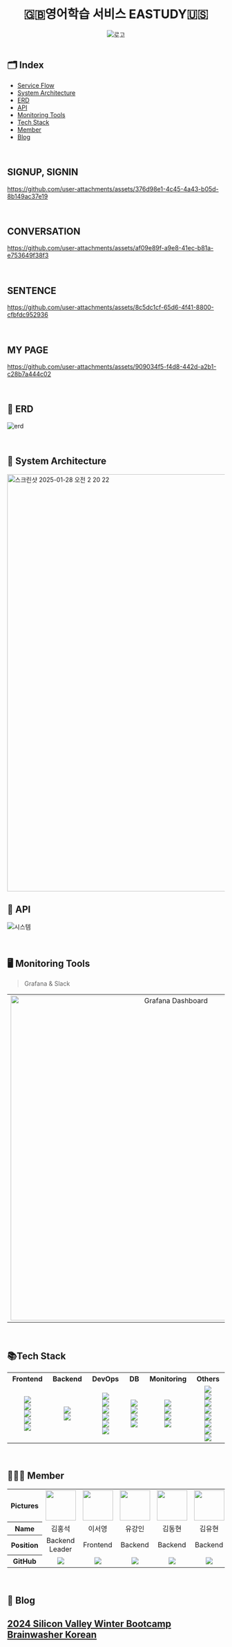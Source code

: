 <div align="center">

# 🇬🇧영어학습 서비스 EASTUDY🇺🇸

<img src="https://github.com/user-attachments/assets/f68c3d89-0ec0-4920-bccf-4feef76caebb" alt="로고">

</div>

<br>

## 🗂 Index
- [Service Flow](#service-flow)
- [System Architecture](#system-architecture)
- [ERD](#erd)
- [API](#api)
- [Monitoring Tools](#monitoring-tools)
- [Tech Stack](#tech-stack)
- [Member](#member)
- [Blog](#blog)

<br>

## SIGNUP, SIGNIN


https://github.com/user-attachments/assets/376d98e1-4c45-4a43-b05d-8b149ac37e19


<br>

## CONVERSATION


https://github.com/user-attachments/assets/af09e89f-a9e8-41ec-b81a-e753649f38f3


<br>

## SENTENCE


https://github.com/user-attachments/assets/8c5dc1cf-65d6-4f41-8800-cfbfdc952936



<br>

## MY PAGE


https://github.com/user-attachments/assets/909034f5-f4d8-442d-a2b1-c28b7a444c02


<br>

## 🔗 ERD

![erd](https://github.com/user-attachments/assets/f6a1119c-83ca-4acf-ab6e-53377126ec77)


<br>

## 🚧 System Architecture
<img width="963" alt="스크린샷 2025-01-28 오전 2 20 22" src="https://github.com/user-attachments/assets/acba6518-8236-4a26-8e84-3aa91ec11bc0" />

<br>

## 📡 API

![시스템](https://github.com/user-attachments/assets/0b9eaacf-d5ca-4e56-b384-82b451c65189)


<br>

## 🖥️ Monitoring Tools
> Grafana & Slack

<table>
  <tr>
    <td align="center">
      <img width="750" alt="Grafana Dashboard" src="https://github.com/user-attachments/assets/17a9617c-4b7e-44f2-8eaf-2ed94662a76c" />
    </td>
    <td align="center">
      <img width="400" alt="Slack Notification" src="https://github.com/user-attachments/assets/1b1ec1ff-b96a-48a9-8a91-232b8f656277" />
    </td>
  </tr>
</table>


<br>

## 📚Tech Stack

<table width="1000">
  <tr>
    <th width="200">Frontend</th>
    <th width="200">Backend</th>
    <th width="200">DevOps</th>
    <th width="200">DB</th>
    <th width="200">Monitoring</th>
    <th width="200">Others</th>
  </tr>
  <tr>
    <td align="center">
      <img src="https://img.shields.io/badge/React-61DAFB?style=for-the-badge&logo=React&logoColor=white"/><br>
      <img src="https://img.shields.io/badge/HTML5-E34F26?style=for-the-badge&logo=HTML5&logoColor=white"/><br>
      <img src="https://img.shields.io/badge/JavaScript-F7DF1E?style=for-the-badge&logo=javascript&logoColor=black"/><br>
      <img src="https://img.shields.io/badge/Vite-646CFF?style=for-the-badge&logo=vite&logoColor=white"><br>
      <img src="https://img.shields.io/badge/Styled_Components-DB7093?style=for-the-badge&logo=styledcomponents&logoColor=white"/><br>
    </td>
    <td align="center">
      <img src="https://img.shields.io/badge/FastAPI-009688?style=for-the-badge&logo=FastAPI&logoColor=white"/><br>
      <img src="https://img.shields.io/badge/Python-3776AB?style=for-the-badge&logo=Python&logoColor=white"/><br>
    </td>
    <td align="center">
      <img src="https://img.shields.io/badge/Docker-2496ED?style=for-the-badge&logo=Docker&logoColor=white"/><br>
      <img src="https://img.shields.io/badge/EC2-FF9900?style=for-the-badge&logo=amazonec2&logoColor=white"/><br>
      <img src="https://img.shields.io/badge/githubactions-2088FF?style=for-the-badge&logo=githubactions&logoColor=white"/><br>
      <img src="https://img.shields.io/badge/Route53-CA4245?style=for-the-badge&logo=amazonroute53&logoColor=white"><br>
      <img src="https://img.shields.io/badge/CloudFront-003399?style=for-the-badge&logo=Amazon%20AWS&logoColor=white"/><br>
      <img src="https://img.shields.io/badge/ELB-8C4FFF?style=for-the-badge&logo=awselasticloadbalancing&logoColor=black"/><br>
    </td>
    <td align="center">
      <img src="https://img.shields.io/badge/MySQL-4479A1?style=for-the-badge&logo=mysql&logoColor=white"/><br>
      <img src="https://img.shields.io/badge/AMAZON_RDS-527FFF?style=for-the-badge&logo=amazonrds&logoColor=white"/><br>
      <img src="https://img.shields.io/badge/AMAZON_S3-569A31?style=for-the-badge&logo=amazons3&logoColor=white"/><br>
      <img src="https://img.shields.io/badge/MongoDB-47A248?style=for-the-badge&logo=mongodb&logoColor=white"/><br>
    </td>
    <td align="center">
       <img src="https://img.shields.io/badge/Cadvisor-34E0A1?style=for-the-badge&logo=tripadvisor&logoColor=white"/><br>
       <img src="https://img.shields.io/badge/Prometheus-E6522C?style=for-the-badge&logo=Prometheus&logoColor=white"/><br>
       <img src="https://img.shields.io/badge/Grafana-F46800?style=for-the-badge&logo=Grafana&logoColor=white"/><br>
       <img src="https://img.shields.io/badge/K6-7D64FF?style=for-the-badge&logo=k6&logoColor=black"/>
    </td>
    <td align="center">
      <img src="https://img.shields.io/badge/Swagger-85EA2D?style=for-the-badge&logo=Swagger&logoColor=white"/><br>
      <img src="https://img.shields.io/badge/Notion-000000?style=for-the-badge&logo=Notion&logoColor=white"/><br>
      <img src="https://img.shields.io/badge/Figma-F24E1E?style=for-the-badge&logo=Figma&logoColor=white"/><br>
      <img src="https://img.shields.io/badge/Postman-FF6C37?style=for-the-badge&logo=Postman&logoColor=white"/><br>
      <img src="https://img.shields.io/badge/Slack-4A154B?style=for-the-badge&logo=Slack&logoColor=white"/><br>
      <img src="https://img.shields.io/badge/Zoom-0B5CFF?style=for-the-badge&logo=Zoom&logoColor=white"/><br>
      <img src="https://img.shields.io/badge/Git-F05032?style=for-the-badge&logo=Git&logoColor=white"/><br>
      <img src="https://img.shields.io/badge/GitKraken-179287?style=for-the-badge&logo=GitKraken&logoColor=white"/><br>
    </td>
  </tr>
</table>

<br>

## 🧑‍🤝‍🧑 Member

<table width="1000">
    <thead>
    </thead>
    <tbody>
    <tr>
        <th>Pictures</th>
         <td width="100" align="center">
            <a href="https://github.com/drghdtjr">
                <img src="https://github.com/user-attachments/assets/b61b8ecf-ff57-409c-9288-a6f457a7976b" width="70" height="70">
            </a>
        </td>
        <td width="100" align="center">
             <a href="https://github.com/00tacita00">
                <img src="https://github.com/user-attachments/assets/d81b1d28-8408-47ec-8166-b88ad48a2076" width="70" height="70">
            </a>
        </td>
        <td width="100" align="center">
             <a href="https://github.com/RyuKangIn">
                <img src="https://github.com/user-attachments/assets/34b0b4fe-a73f-48c2-acb5-1528c9a5b8e7" width="70" height="70">
            </a>
        </td>
        <td width="100" align="center">
             <a href="https://github.com/ehdgusdl">
                <img src="https://github.com/user-attachments/assets/34523259-98a9-4644-a618-a34732d2ff97" width="70" height="70">
            </a>
        </td>
        <td width="100" align="center">
             <a href="https://github.com/djeu1116">
                <img src="https://github.com/user-attachments/assets/f361489d-adc1-4f96-8338-34f81203f236" width="70" height="70">
            </a>
        </td>
        <td width="100" align="center">
            <a href="https://github.com/chocandy">
                <img src="https://github.com/user-attachments/assets/7b31b0e3-c485-4d5f-9995-f97070b2ef30" width="70" height="70">
            </a>
        </td>
        <td width="100" align="center">
            <a href="https://github.com/yoon733">
                <img src="https://github.com/user-attachments/assets/74b04239-ba18-48cd-ac15-ff92bcd3a6fe" width="70" height="70">
            </a>
        </td> 
    </tr>
    <tr>
        <th>Name</th>
        <td width="100" align="center">김홍석</td>
        <td width="100" align="center">이서영</td>
        <td width="100" align="center">유강인</td>
        <td width="100" align="center">김동현</td>
        <td width="100" align="center">김유현</td>
        <td width="100" align="center">조민정</td>
        <td width="100" align="center">김지윤</td>
    </tr>
    <tr>
        <th>Position</th>
        <td width="150" align="center">
            Backend<br>
            Leader<br>
        </td>
        <td width="150" align="center">
            Frontend
        </td>
        <td width="150" align="center">
            Backend
        </td>
        <td width="150" align="center">
            Backend
        </td>
        <td width="150" align="center">
            Backend
        </td>
        <td width="150" align="center">
            Backend
        </td>
        <td width="150" align="center">
            Backend
        </td>
    </tr>
    <tr>
        <th>GitHub</th>
        <td width="100" align="center">
            <a href="https://github.com/drghdtjr">
                <img src="http://img.shields.io/badge/drghdtjr-green?style=social&logo=github"/>
            </a>
        </td>
        <td width="100" align="center">
            <a href="https://github.com/00tacita00">
                <img src="http://img.shields.io/badge/00tacita00-green?style=social&logo=github"/>
            </a>
        </td>
        <td width="100" align="center">
            <a href="https://github.com/RyuKangIn">
                <img src="http://img.shields.io/badge/RyuKangIn-green?style=social&logo=github"/>
            </a>
        </td>
        <td width="100" align="center">
            <a href="https://github.com/ehdgusdl">
                <img src="http://img.shields.io/badge/ehdgusdl-green?style=social&logo=github"/>
            </a>
        </td>
        <td width="100" align="center">
            <a href="https://github.com/djeu1116">
                <img src="http://img.shields.io/badge/djeu1116-green?style=social&logo=github"/>
            </a>
        </td>
        <td width="100" align="center">
            <a href="https://github.com/chocandy">
                <img src="http://img.shields.io/badge/chocandy-green?style=social&logo=github"/>
            </a>
        </td>
        <td width="100" align="center">
            <a href="https://github.com/yoon733">
                <img src="http://img.shields.io/badge/yoon733-green?style=social&logo=github"/>
            </a>
        </td>
    </tr>
    </tbody>
</table>

<br>

## 📝 Blog  
[2024 Silicon Valley Winter Bootcamp Brainwasher Korean](https://medium.com/@drghdtjr2/2024-siliconvalley-winter-bootcamp-brainwasher-korean-c0ddc78cbd87)
---

